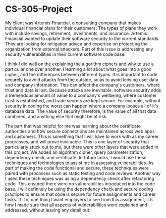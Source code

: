 # CS-305-Project

My client was Artemis Financial, a consulting company that makes individual financial plans for their customers. The types of plans they work with include savings, retirement, investments, and insurance. Artemis Financial wanted to update their software security to the current standards. They are looking for mitigation advice and expertise on protecting the organization from external attackers. Part of this issue is addressing any security vulnerabilities in their current software code base. 

I think I did well on the explaining the algorithm ciphers and why to use a particular one over another. I learning a lot about what goes into a good cipher, and the differences between different types. It is important to code securely to avoid attacks from the outside, so as to avoid loosing user data and company information. This can affect the company's customers, where trust and data is lost. Because attacks are inevitable, software security adds a tremendous amount of value to a company's wellbeing, where customer trust is established, and trade secrets are kept secure. For example, without security in coding the worst can happen where a company looses all of it's database data. The value of security therefore, is the value of all that data combined, and anything else that might be at risk.

The part that was helpful for me was learning about the certificate authorities and how secure connections are maintained across web apps and customers. This is something that I will have to work with as my career progresses, and will prove invaluable. This is one layer of security that particularly stuck out to me, but there were other layers that were added in this project. We added an algorithm cipher, query parameterization, dependency check, and certificate. In future tasks, I would use these techniques and technologies to assist me in assessing vulnerabilities. As part of making the code functional and secure, these techniques were paired with processes such as static testing and code reviews. Another way I used these techniques was using a dependency check after refactoring code. This ensured there were no vulnerabilities introduced into the code base. I will definitely be using the dependency check and secure coding practices to ensure that code is secure for future assignments and career tasks. If it is one thing I want employers to see from this assignment, it is how I made sure that all aspects of vulnerabilities were explained and addressed, without leaving any detail out. 
